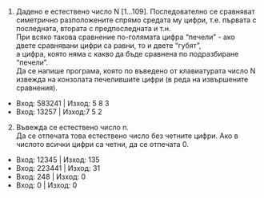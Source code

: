 1. Дадено е естествено число N [1...109].
Последователно се сравняват симетрично разположените спрямо средата му цифри, т.е. първата с последната, втората с предпоследната и т.н.    
При всяко такова сравнение по-голямата цифра “печели” - ако двете сравнявани цифри са равни, то и двете “губят”,    
а цифра, която няма с какво да бъде сравнена по подразбиране “печели”.     
Да се напише програма, която по въведено от клавиатурата число N извежда на конзолата печелившите цифри (в реда на извършените сравнения).       

- Вход: 583241 | Изход: 5 8 3
- Вход: 13257 | Изход:7 5 2   
         
2. Въвежда се естествено число n.   
Да се отпечата това естествено число без четните цифри. Ако в числото всички цифри са четни, да се отпечата 0.

- Вход: 12345 | Изход: 135   
- Вход: 223441 | Изход: 31   
- Вход: 248 | Изход: 0       
- Вход: 0 | Изход: 0                     

